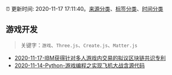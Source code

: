 :alarm_clock: 更新时间: 2020-11-17 17:11:40。[来源分类](../README.md)、[标签分类](../TAGS.md)、[时间分类](../TIMELINE.md)

## 游戏开发


> 关键字：`游戏`、`Three.js`、`Create.js`、`Matter.js`



- [2020-11-17-IBM获得针对多人游戏内交易的拟议区块链共识专利](https://sec.thief.one/article_content?a_id=ea211fafce3a3d954f88bbcbcf047ede) 
- [2020-11-14-Python-游戏编程之实现飞机大战含源代码](https://sec.thief.one/article_content?a_id=df75238a1c8221ce191653eea445416d) 